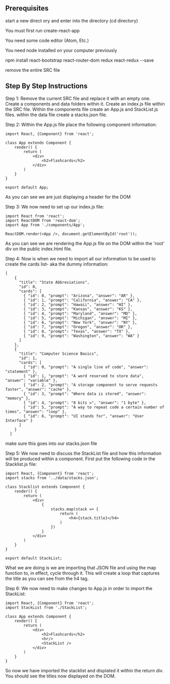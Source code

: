 ## Prerequisites
start a new direct ory and enter into the directory (cd directory)

You must first run create-react-app <desiredName>

You need some code editor (Atom, Etc.)

You need node installed on your computer previously

npm install react-bootstrap react-router-dom redux react-redux --save

remove the entire SRC file

## Step By Step Instructions

Step 1: Remove the current SRC file and replace it with an empty one. Create a components and data folders within it. Create an index.js file within the SRC file. Within the components file create an App.js and StackList.js files. within the data file create a stacks.json file.

Step 2: Within the App.js file place the following component information:
```
import React, {Component} from 'react';

class App extends Component {
    render() {
        return (
            <div>
                <h2>Flashcards</h2>
            </div>
        )
    }
}

export default App;
```
As you can see we are just displaying a header for the DOM

Step 3: We now need to set up our index.js file:
```
import React from 'react';
import ReactDOM from 'react-dom';
import App from './components/App';

ReactDOM.render(<App />, document.getElementById('root'));
```

As you can see we are rendering the App.js file on the DOM within the 'root' div on the public index.html file. 

Step 4: Now is when we need to import all our information to be used to create the cards list- aka the dummy information:
```
[
    {
      "title": "State Abbreviations",
      "id": 0,
      "cards": [
        { "id": 0, "prompt": "Arizona", "answer": "AR" },
        { "id": 1, "prompt": "California", "answer": "CA" },
        { "id": 2, "prompt": "Hawaii", "answer": "HI" },
        { "id": 3, "prompt": "Kansas", "answer": "KS" },
        { "id": 4, "prompt": "Maryland", "answer": "MD" },
        { "id": 5, "prompt": "Michigan", "answer": "MI" },
        { "id": 6, "prompt": "New York", "answer": "NY" },
        { "id": 7, "prompt": "Oregon", "answer": "OR" },
        { "id": 8, "prompt": "Texas", "answer": "TX" },
        { "id": 9, "prompt": "Washington", "answer": "WA" }
      ]
    },
    {
      "title": "Computer Science Basics",
      "id": 1,
      "cards": [
        { "id": 0, "prompt": "A single line of code", "answer": "statement" },
        { "id": 1, "prompt": "A word reserved to store data", "answer": "variable" },
        { "id": 2, "prompt": "A storage component to serve requests faster", "answer": "cache" },
        { "id": 3, "prompt": "Where data is stored", "answer": "memory" },
        { "id": 4, "prompt": "8 bits =", "answer": "1 byte" },
        { "id": 5, "prompt": "A way to repeat code a certain number of times", "answer": "loop" },
        { "id": 6, "prompt": "UI stands for", "answer": "User Interface" }
      ]
    }
  ]
```
make sure this goes into our stacks.json file

Step 5: We now need to discuss the StackList file and how this information will be produced within a component. First put the following code in the Stacklist.js file:
```
import React, {Component} from 'react';
import stacks from '../data/stacks.json';

class Stacklist extends Component {
    render() {
        return (
            <div>
                {
                    stacks.map(stack => {
                        return (
                            <h4>{stack.title}</h4>
                        )
                    })
                }
            </div>
        )
    }
}

export default StackList;
``` 
What we are doing is we are importing that JSON file and using the map function to, in effect, cycle through it. This will create a loop that captures the title as you can see from the h4 tag.

Step 6: We now need to make changes to App.js in order to import the StackList:
```
import React, {Component} from 'react';
import StackList from './StackList';

class App extends Component {
    render() {
        return (
            <div>
                <h2>Flashcards</h2>
                <hr/>
                <StackList />
            </div>
        )
    }
}
```
So now we have imported the stacklist and displated it within the return div. You should see the titles now displayed on the DOM.
